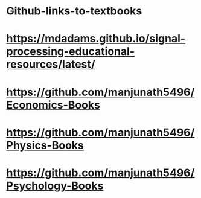 # Github-links-to-textbooks

# https://mdadams.github.io/signal-processing-educational-resources/latest/

# https://github.com/manjunath5496/Economics-Books

# https://github.com/manjunath5496/Physics-Books

# https://github.com/manjunath5496/Psychology-Books
